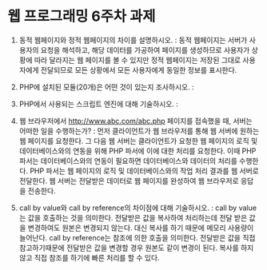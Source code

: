 # 웹 프로그래밍 6주차 과제

1. 동적 웹페이지와 정적 웹페이지의 차이를 설명하시오.
: 동적 웹페이지는 서버가 사용자의 요청을 해석하고, 해당 데이터를 가공하여 페이지를 생성하므로 사용자가 상황에 따라 달라지는 웹 페이지를 볼 수 있지만 정적 웹페이지는 저장된 그대로 사용자에게 전달되므로 모든 상황에서 모든 사용자에게 동일한 정보를 표시한다.

2. PHP에 설치된 모듈(20개)은 어떤 것이 있는지 조사하시오.
: 

3. PHP에서 사용되는 스크립트 엔진에 대해 기술하시오.
:

4. 웹 브라우저에서 http://www.abc.com/abc.php 페이지를 접속했을 때, 서버는 어떠한 일을 수행하는가?
: 먼저 클라이언트가 웹 브라우저를 통해 웹 서버에 원하는 웹 페이지를 요청한다.
그 다음 웹 서버는 클라이언트가 요청한 웹 페이지의 로직 및 데이터베이스와의 연동을 위해 PHP 파서에 이에 대한 처리를 요청한다.
이때 PHP 파서는 데이터베이스와의 연동이 필요하면 데이터베이스와 데이터의 처리를 수행한다. PHP 파서는 웹 페이지의 로직 및 데이터베이스와의 작업 처리 결과를 웹 서버로 전달한다.
웹 서버는 전달받은 데이터로 웹 페이지를 완성하여 웹 브라우저로 응답을 전송한다.

5. call by value와 call by reference의 차이점에 대해 기술하시오.
: call by value는 값을 호출하는 것을 의미한다. 전달받은 값을 복사하여 처리하는데 전달 받은 값을 변경하여도 원본은 변경되지 않는다. 대신 복사를 하기 때문에 메모리 사용량이 늘어난다. call by reference는 참조에 의한 호출을 의미한다. 전달받은 값을 직접 참고하기때문에 전달받은 값을 변경할 경우 원본도 같이 변경이 된다. 복사를 하지않고 직접 참조를 하기에 빠른 처리를 할 수 있다.   
